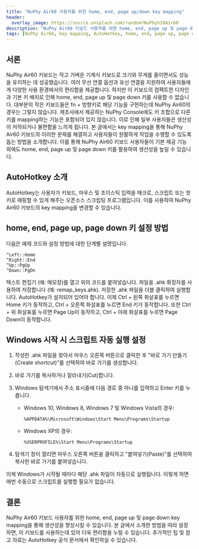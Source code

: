 ```yaml
---
title: "NuPhy Air60 사용자를 위한 home, end, page up/down key mapping"
header:
  overlay_image: https://source.unsplash.com/random?NuPhy%20Air60
description: "NuPhy Air60 키보드 사용자를 위한 home, end, page up 및 page down key mapping 방법을 소개하는 글입니다."
tags: [NuPhy Air60, key mapping, AutoHotkey, home, end, page up, page down, 키보드]
---
```


## 서론

NuPhy Air60 키보드는 작고 가벼운 기계식 키보드로 크기와 무게를 줄이면서도 성능을 유지하는 데 성공했습니다. 여러 무선 연결 옵션과 유선 연결을 지원하여 사용자들에게 다양한 사용 환경에서의 편리함을 제공합니다. 하지만 이 키보드의 컴팩트한 디자인과 기본 키 배치로 인해 home, end, page up 및 page down 키를 사용할 수 없습니다. 대부분의 작은 키보드들은 fn + 방향키로 해당 기능을 구현하는데 NuPhy Air60의 경우는 그렇지 않습니다. 제조사에서 제공하는 NuPhy Console에도 키 조합으로 다른 키를 mapping하는 기능은 포함되어 있지 않습니다. 이로 인해 일부 사용자들은 생산성이 저하되거나 불편함을 느끼게 됩니다. 본 글에서는 key mapping을 통해 NuPhy Air60 키보드의 이러한 문제를 해결하고 사용자들이 원활하게 작업을 수행할 수 있도록 돕는 방법을 소개합니다. 이를 통해 NuPhy Air60 키보드 사용자들이 기본 제공 기능 외에도 home, end, page up 및 page down 키를 활용하여 생산성을 높일 수 있습니다.

## AutoHotkey 소개

AutoHotkey는 사용자가 키보드, 마우스 및 조이스틱 입력을 매크로, 스크립트 또는 핫키로 매핑할 수 있게 해주는 오픈소스 스크립팅 프로그램입니다. 이를 사용하여 NuPhy Air60 키보드의 key mapping을 변경할 수 있습니다.

## home, end, page up, page down 키 설정 방법

다음은 예제 코드와 설정 방법에 대한 단계별 설명입니다.

```ahk
^Left::Home
^Right::End
^Up::PgUp
^Down::PgDn
```

텍스트 편집기 (예: 메모장)를 열고 위의 코드를 붙여넣습니다.
파일을 .ahk 확장자를 사용하여 저장합니다 (예: remap_keys.ahk).
저장한 .ahk 파일을 더블 클릭하여 실행합니다. AutoHotkey가 설치되어 있어야 합니다.
이제 Ctrl + 왼쪽 화살표를 누르면 Home 키가 동작하고, Ctrl + 오른쪽 화살표를 누르면 End 키가 동작합니다. 또한 Ctrl + 위 화살표를 누르면 Page Up이 동작하고, Ctrl + 아래 화살표를 누르면 Page Down이 동작합니다.

## Windows 시작 시 스크립트 자동 실행 설정

1. 작성한 .ahk 파일을 찾아서 마우스 오른쪽 버튼으로 클릭한 후 "바로 가기 만들기(Create shortcut)"를 선택하여 바로 가기를 생성합니다.

1. 바로 가기를 복사하거나 잘라내기(Cut)합니다.

1. Windows 탐색기에서 주소 표시줄에 다음 경로 중 하나를 입력하고 Enter 키를 누릅니다.

    - Windows 10, Windows 8, Windows 7 및 Windows Vista의 경우:

        ```
        %APPDATA%\Microsoft\Windows\Start Menu\Programs\Startup
        ```

   - Windows XP의 경우:

        ```
        %USERPROFILE%\Start Menu\Programs\Startup
        ```

1. 탐색기 창이 열리면 마우스 오른쪽 버튼을 클릭하고 "붙여넣기(Paste)"를 선택하여 복사한 바로 가기를 붙여넣습니다.

이제 Windows가 시작될 때마다 해당 .ahk 파일이 자동으로 실행됩니다. 이렇게 하면 매번 수동으로 스크립트를 실행할 필요가 없습니다.

## 결론

NuPhy Air60 키보드 사용자를 위한 home, end, page up 및 page down key mapping을 통해 생산성을 향상시킬 수 있습니다. 본 글에서 소개한 방법을 따라 설정하면, 이 키보드를 사용하는데 있어 더욱 편리함을 누릴 수 있습니다. 추가적인 팁 및 참고 자료는 AutoHotkey 공식 문서에서 확인하실 수 있습니다.